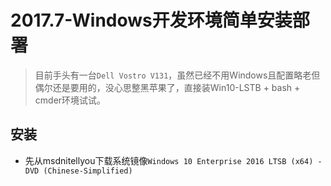 # 2017.7-Windows开发环境简单安装部署

> 目前手头有一台`Dell Vostro V131`，虽然已经不用Windows且配置略老但偶尔还是要用的，没心思整黑苹果了，直接装Win10-LSTB + bash + cmder环境试试。

## 安装

- 先从msdnitellyou下载系统镜像`Windows 10 Enterprise 2016 LTSB (x64) - DVD (Chinese-Simplified) `

